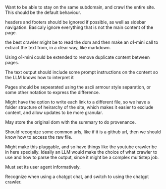 Want to be able to stay on the same subdomain, and crawl the entire site. This
should be the default behaviour.

headers and footers should be ignored if possible, as well as sidebar
navigation. Basicaly ignore everything that is not the main content of the page.

the best crawler might be to read the dom and then make an o1-mini call to
extract the text from, in a clear way, like markdown.

Using o1-mini could be extended to remove duplicate content between pages.

The text output should include some prompt instructions on the content so the
LLM knows how to interpret it

Pages should be sepearated using the ascii armour style separation, or some
other notation to express the difference.

Might have the option to write each link to a different file, so we have a
folder structure of heirarchy of the site, which makes it easier to exclude
content, and allow updates to be more granular.

May store the original dom with the summary to do provenance.

Should recognize some common urls, like if it is a github url, then we should
know how to access the raw file.

Might make this pluggable, and so have things like the youtube crawler be in
here specially. Ideally an LLM would make the choice of what crawler to use and
how to parse the output, since it might be a complex multistep job.

Must set its user agent informatively.

Recognize when using a chatgpt chat, and switch to using the chatgpt crawler.
